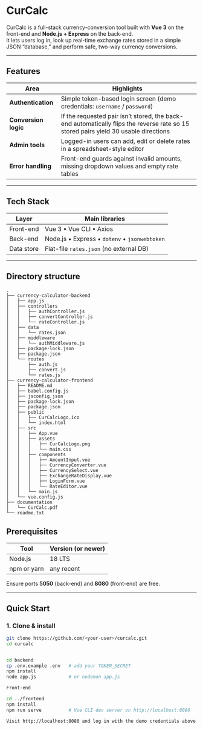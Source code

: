# CurCalc

CurCalc is a full-stack currency-conversion tool built with **Vue 3** on the front-end and **Node.js + Express** on the back-end.  
It lets users log in, look up real-time exchange rates stored in a simple JSON “database,” and perform safe, two-way currency conversions.

---

## Features

| Area | Highlights |
|------|-------------|
| **Authentication** | Simple token-based login screen (demo credentials: `username` / `password`) |
| **Conversion logic** | If the requested pair isn’t stored, the back-end automatically flips the reverse rate so 15 stored pairs yield 30 usable directions |
| **Admin tools** | Logged-in users can add, edit or delete rates in a spreadsheet-style editor |
| **Error handling** | Front-end guards against invalid amounts, missing dropdown values and empty rate tables |

---

## Tech Stack

| Layer | Main libraries |
|-------|----------------|
| Front-end | Vue 3 • Vue CLI • Axios |
| Back-end | Node.js • Express • `dotenv` • `jsonwebtoken` |
| Data store | Flat-file `rates.json` (no external DB) |

---

## Directory structure
```text
.
├── currency-calculator-backend
│   ├── app.js
│   ├── controllers
│   │   ├── authController.js
│   │   ├── convertController.js
│   │   └── rateController.js
│   ├── data
│   │   └── rates.json
│   ├── middleware
│   │   └── authMiddleware.js
│   ├── package-lock.json
│   ├── package.json
│   └── routes
│       ├── auth.js
│       ├── convert.js
│       └── rates.js
├── currency-calculator-frontend
│   ├── README.md
│   ├── babel.config.js
│   ├── jsconfig.json
│   ├── package-lock.json
│   ├── package.json
│   ├── public
│   │   ├── CurCalcLogo.ico
│   │   └── index.html
│   ├── src
│   │   ├── App.vue
│   │   ├── assets
│   │   │   ├── CurCalcLogo.png
│   │   │   └── main.css
│   │   ├── components
│   │   │   ├── AmountInput.vue
│   │   │   ├── CurrencyConverter.vue
│   │   │   ├── CurrencySelect.vue
│   │   │   ├── ExchangeRateDisplay.vue
│   │   │   ├── LoginForm.vue
│   │   │   └── RateEditor.vue
│   │   └── main.js
│   └── vue.config.js
├── documentation
│   └── CurCalc.pdf
└── readme.txt
```
## Prerequisites

| Tool | Version (or newer) |
|------|--------------------|
| Node.js | 18 LTS |
| npm or yarn | any recent |

Ensure ports **5050** (back-end) and **8080** (front-end) are free.

---

## Quick Start

### 1. Clone & install

```bash
git clone https://github.com/<your-user>/curcalc.git
cd curcalc


cd backend
cp .env.example .env   # add your TOKEN_SECRET
npm install
node app.js            # or nodemon app.js

Front-end

cd ../frontend
npm install
npm run serve          # Vue CLI dev server on http://localhost:8080

Visit http://localhost:8080 and log in with the demo credentials above.
